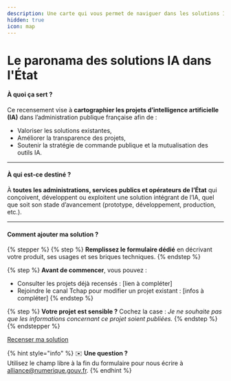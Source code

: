 ```yaml
---
description: Une carte qui vous permet de naviguer dans les solutions IA de l'État.
hidden: true
icon: map
---
```


# Le paronama des solutions IA dans l'État

#### À quoi ça sert ?

Ce recensement vise à **cartographier les projets d’intelligence artificielle (IA)** dans l’administration publique française afin de :

* Valoriser les solutions existantes,
* Améliorer la transparence des projets,
* Soutenir la stratégie de commande publique et la mutualisation des outils IA.

***

#### &#x20;À qui est-ce destiné ?

À **toutes les administrations, services publics et opérateurs de l’État** qui conçoivent, développent ou exploitent une solution intégrant de l’IA, quel que soit son stade d’avancement (prototype, développement, production, etc.).

***

#### Comment ajouter ma solution ?

{% stepper %}
{% step %}
**Remplissez le formulaire dédié** en décrivant votre produit, ses usages et ses briques techniques.
{% endstep %}

{% step %}
**Avant de commencer**, vous pouvez :

* Consulter les projets déjà recensés : \[lien à compléter]
* Rejoindre le canal Tchap pour modifier un projet existant : \[infos à compléter]
{% endstep %}

{% step %}
**Votre projet est sensible ?** Cochez la case : _Je ne souhaite pas que les informations concernant ce projet soient publiées._
{% endstep %}
{% endstepper %}

<a href="https://grist.numerique.gouv.fr/o/docs/forms/4gbM2fb3qSMaFjFYGWRtog/4" class="button primary">Recenser ma solution</a>



{% hint style="info" %}
✉️ **Une question ?**\
Utilisez le champ libre à la fin du formulaire pour nous écrire à alliance@numerique.gouv.fr.
{% endhint %}

